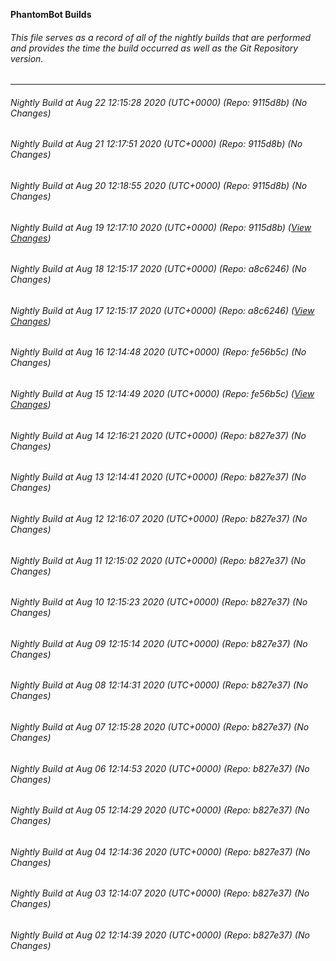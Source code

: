 **PhantomBot Builds**

###### This file serves as a record of all of the nightly builds that are performed and provides the time the build occurred as well as the Git Repository version.
-------------------------------------------------------------------------------------------------------------
###### Nightly Build at Aug 22 12:15:28 2020 (UTC+0000) (Repo: 9115d8b) (No Changes)
###### Nightly Build at Aug 21 12:17:51 2020 (UTC+0000) (Repo: 9115d8b) (No Changes)
###### Nightly Build at Aug 20 12:18:55 2020 (UTC+0000) (Repo: 9115d8b) (No Changes)
###### Nightly Build at Aug 19 12:17:10 2020 (UTC+0000) (Repo: 9115d8b) ([View Changes](https://github.com/PhantomBot/PhantomBot/compare/a8c6246...9115d8b))
###### Nightly Build at Aug 18 12:15:17 2020 (UTC+0000) (Repo: a8c6246) (No Changes)
###### Nightly Build at Aug 17 12:15:17 2020 (UTC+0000) (Repo: a8c6246) ([View Changes](https://github.com/PhantomBot/PhantomBot/compare/fe56b5c...a8c6246))
###### Nightly Build at Aug 16 12:14:48 2020 (UTC+0000) (Repo: fe56b5c) (No Changes)
###### Nightly Build at Aug 15 12:14:49 2020 (UTC+0000) (Repo: fe56b5c) ([View Changes](https://github.com/PhantomBot/PhantomBot/compare/b827e37...fe56b5c))
###### Nightly Build at Aug 14 12:16:21 2020 (UTC+0000) (Repo: b827e37) (No Changes)
###### Nightly Build at Aug 13 12:14:41 2020 (UTC+0000) (Repo: b827e37) (No Changes)
###### Nightly Build at Aug 12 12:16:07 2020 (UTC+0000) (Repo: b827e37) (No Changes)
###### Nightly Build at Aug 11 12:15:02 2020 (UTC+0000) (Repo: b827e37) (No Changes)
###### Nightly Build at Aug 10 12:15:23 2020 (UTC+0000) (Repo: b827e37) (No Changes)
###### Nightly Build at Aug 09 12:15:14 2020 (UTC+0000) (Repo: b827e37) (No Changes)
###### Nightly Build at Aug 08 12:14:31 2020 (UTC+0000) (Repo: b827e37) (No Changes)
###### Nightly Build at Aug 07 12:15:28 2020 (UTC+0000) (Repo: b827e37) (No Changes)
###### Nightly Build at Aug 06 12:14:53 2020 (UTC+0000) (Repo: b827e37) (No Changes)
###### Nightly Build at Aug 05 12:14:29 2020 (UTC+0000) (Repo: b827e37) (No Changes)
###### Nightly Build at Aug 04 12:14:36 2020 (UTC+0000) (Repo: b827e37) (No Changes)
###### Nightly Build at Aug 03 12:14:07 2020 (UTC+0000) (Repo: b827e37) (No Changes)
###### Nightly Build at Aug 02 12:14:39 2020 (UTC+0000) (Repo: b827e37) (No Changes)
